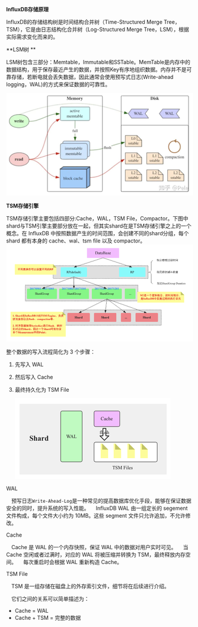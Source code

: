 **InfluxDB存储原理**

InfluxDB的存储结构树是时间结构合并树（Time-Structured Merge Tree，TSM），它是由日志结构化合并树（Log-Structured Merge Tree，LSM），根据实际需求变化而来的。

**LSM树 **

LSM树包含三部分：Memtable，Immutable和SSTable。MemTable是内存中的数据结构，用于保存最近产生的数据，并按照Key有序地组织数据。内存并不是可靠存储，若断电就会丢失数据，因此通常会使用预写式日志(Write-ahead logging，WAL)的方式来保证数据的可靠性。

![lsm tree](influx原理.assets/lsm-tree.png)

 **TSM存储引擎**

TSM存储引擎主要包括四部分:Cache，WAL，TSM File，Compactor。下图中shard与TSM引擎主要部分放在一起，但其实shard在是TSM存储引擎之上的一个概念。在 InfluxDB 中按照数据产生的时间范围，会创建不同的shard分组，每个 shard 都有本身的 cache、wal、tsm file 以及 compactor。
![tsm engine](influx原理.assets/tsm-engine.png)

整个数据的写入流程简化为 3 个步骤：

1. 先写入 WAL

2. 然后写入 Cache

3. 最终持久化为 TSM File

   ![shard](influx原理.assets/15.png)

 WAL

　预写日志`Write-Ahead-Log`是一种常见的提高数据库优化手段，能够在保证数据安全的同时，提升系统的写入性能。
　InfluxDB WAL 由一组定长的 segement 文件构成，每个文件大小约为 10MB。这些 segment 文件只允许追加，不允许修改。

 Cache

　Cache 是 WAL 的一个内存快照，保证 WAL 中的数据对用户实时可见。
　当 Cache 空闲或者过满时，对应的 WAL 将被压缩并转换为 TSM，最终释放内存空间。
　每次重启时会根据 WAL 重新构造 Cache。

 TSM File

　TSM 是一组存储在磁盘上的外存索引文件，细节将在后续进行介绍。

　它们之间的关系可以简单描述为：

- Cache = WAL
- Cache + TSM = 完整的数据